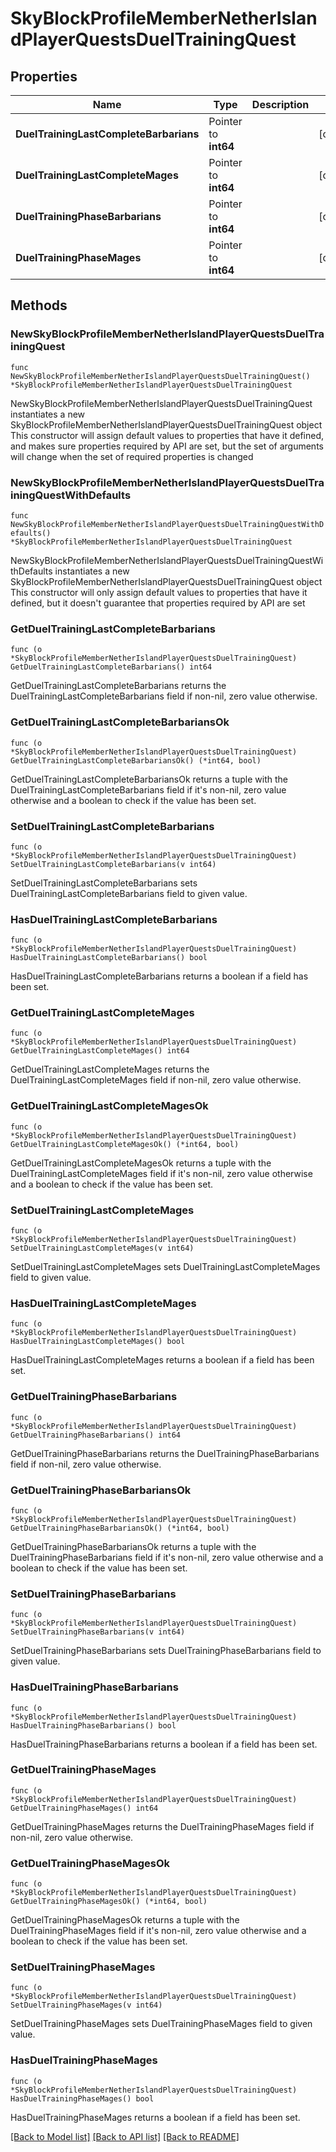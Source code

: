 # SkyBlockProfileMemberNetherIslandPlayerQuestsDuelTrainingQuest

## Properties

Name | Type | Description | Notes
------------ | ------------- | ------------- | -------------
**DuelTrainingLastCompleteBarbarians** | Pointer to **int64** |  | [optional] 
**DuelTrainingLastCompleteMages** | Pointer to **int64** |  | [optional] 
**DuelTrainingPhaseBarbarians** | Pointer to **int64** |  | [optional] 
**DuelTrainingPhaseMages** | Pointer to **int64** |  | [optional] 

## Methods

### NewSkyBlockProfileMemberNetherIslandPlayerQuestsDuelTrainingQuest

`func NewSkyBlockProfileMemberNetherIslandPlayerQuestsDuelTrainingQuest() *SkyBlockProfileMemberNetherIslandPlayerQuestsDuelTrainingQuest`

NewSkyBlockProfileMemberNetherIslandPlayerQuestsDuelTrainingQuest instantiates a new SkyBlockProfileMemberNetherIslandPlayerQuestsDuelTrainingQuest object
This constructor will assign default values to properties that have it defined,
and makes sure properties required by API are set, but the set of arguments
will change when the set of required properties is changed

### NewSkyBlockProfileMemberNetherIslandPlayerQuestsDuelTrainingQuestWithDefaults

`func NewSkyBlockProfileMemberNetherIslandPlayerQuestsDuelTrainingQuestWithDefaults() *SkyBlockProfileMemberNetherIslandPlayerQuestsDuelTrainingQuest`

NewSkyBlockProfileMemberNetherIslandPlayerQuestsDuelTrainingQuestWithDefaults instantiates a new SkyBlockProfileMemberNetherIslandPlayerQuestsDuelTrainingQuest object
This constructor will only assign default values to properties that have it defined,
but it doesn't guarantee that properties required by API are set

### GetDuelTrainingLastCompleteBarbarians

`func (o *SkyBlockProfileMemberNetherIslandPlayerQuestsDuelTrainingQuest) GetDuelTrainingLastCompleteBarbarians() int64`

GetDuelTrainingLastCompleteBarbarians returns the DuelTrainingLastCompleteBarbarians field if non-nil, zero value otherwise.

### GetDuelTrainingLastCompleteBarbariansOk

`func (o *SkyBlockProfileMemberNetherIslandPlayerQuestsDuelTrainingQuest) GetDuelTrainingLastCompleteBarbariansOk() (*int64, bool)`

GetDuelTrainingLastCompleteBarbariansOk returns a tuple with the DuelTrainingLastCompleteBarbarians field if it's non-nil, zero value otherwise
and a boolean to check if the value has been set.

### SetDuelTrainingLastCompleteBarbarians

`func (o *SkyBlockProfileMemberNetherIslandPlayerQuestsDuelTrainingQuest) SetDuelTrainingLastCompleteBarbarians(v int64)`

SetDuelTrainingLastCompleteBarbarians sets DuelTrainingLastCompleteBarbarians field to given value.

### HasDuelTrainingLastCompleteBarbarians

`func (o *SkyBlockProfileMemberNetherIslandPlayerQuestsDuelTrainingQuest) HasDuelTrainingLastCompleteBarbarians() bool`

HasDuelTrainingLastCompleteBarbarians returns a boolean if a field has been set.

### GetDuelTrainingLastCompleteMages

`func (o *SkyBlockProfileMemberNetherIslandPlayerQuestsDuelTrainingQuest) GetDuelTrainingLastCompleteMages() int64`

GetDuelTrainingLastCompleteMages returns the DuelTrainingLastCompleteMages field if non-nil, zero value otherwise.

### GetDuelTrainingLastCompleteMagesOk

`func (o *SkyBlockProfileMemberNetherIslandPlayerQuestsDuelTrainingQuest) GetDuelTrainingLastCompleteMagesOk() (*int64, bool)`

GetDuelTrainingLastCompleteMagesOk returns a tuple with the DuelTrainingLastCompleteMages field if it's non-nil, zero value otherwise
and a boolean to check if the value has been set.

### SetDuelTrainingLastCompleteMages

`func (o *SkyBlockProfileMemberNetherIslandPlayerQuestsDuelTrainingQuest) SetDuelTrainingLastCompleteMages(v int64)`

SetDuelTrainingLastCompleteMages sets DuelTrainingLastCompleteMages field to given value.

### HasDuelTrainingLastCompleteMages

`func (o *SkyBlockProfileMemberNetherIslandPlayerQuestsDuelTrainingQuest) HasDuelTrainingLastCompleteMages() bool`

HasDuelTrainingLastCompleteMages returns a boolean if a field has been set.

### GetDuelTrainingPhaseBarbarians

`func (o *SkyBlockProfileMemberNetherIslandPlayerQuestsDuelTrainingQuest) GetDuelTrainingPhaseBarbarians() int64`

GetDuelTrainingPhaseBarbarians returns the DuelTrainingPhaseBarbarians field if non-nil, zero value otherwise.

### GetDuelTrainingPhaseBarbariansOk

`func (o *SkyBlockProfileMemberNetherIslandPlayerQuestsDuelTrainingQuest) GetDuelTrainingPhaseBarbariansOk() (*int64, bool)`

GetDuelTrainingPhaseBarbariansOk returns a tuple with the DuelTrainingPhaseBarbarians field if it's non-nil, zero value otherwise
and a boolean to check if the value has been set.

### SetDuelTrainingPhaseBarbarians

`func (o *SkyBlockProfileMemberNetherIslandPlayerQuestsDuelTrainingQuest) SetDuelTrainingPhaseBarbarians(v int64)`

SetDuelTrainingPhaseBarbarians sets DuelTrainingPhaseBarbarians field to given value.

### HasDuelTrainingPhaseBarbarians

`func (o *SkyBlockProfileMemberNetherIslandPlayerQuestsDuelTrainingQuest) HasDuelTrainingPhaseBarbarians() bool`

HasDuelTrainingPhaseBarbarians returns a boolean if a field has been set.

### GetDuelTrainingPhaseMages

`func (o *SkyBlockProfileMemberNetherIslandPlayerQuestsDuelTrainingQuest) GetDuelTrainingPhaseMages() int64`

GetDuelTrainingPhaseMages returns the DuelTrainingPhaseMages field if non-nil, zero value otherwise.

### GetDuelTrainingPhaseMagesOk

`func (o *SkyBlockProfileMemberNetherIslandPlayerQuestsDuelTrainingQuest) GetDuelTrainingPhaseMagesOk() (*int64, bool)`

GetDuelTrainingPhaseMagesOk returns a tuple with the DuelTrainingPhaseMages field if it's non-nil, zero value otherwise
and a boolean to check if the value has been set.

### SetDuelTrainingPhaseMages

`func (o *SkyBlockProfileMemberNetherIslandPlayerQuestsDuelTrainingQuest) SetDuelTrainingPhaseMages(v int64)`

SetDuelTrainingPhaseMages sets DuelTrainingPhaseMages field to given value.

### HasDuelTrainingPhaseMages

`func (o *SkyBlockProfileMemberNetherIslandPlayerQuestsDuelTrainingQuest) HasDuelTrainingPhaseMages() bool`

HasDuelTrainingPhaseMages returns a boolean if a field has been set.


[[Back to Model list]](../README.md#documentation-for-models) [[Back to API list]](../README.md#documentation-for-api-endpoints) [[Back to README]](../README.md)


